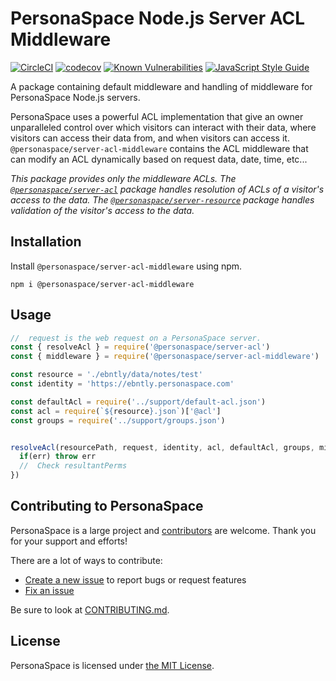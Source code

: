 # PersonaSpace Node.js Server ACL Middleware
[![CircleCI](https://circleci.com/gh/personaspace/node-server-acl-middleware/tree/master.svg?style=svg)](https://circleci.com/gh/personaspace/node-server-acl-middleware/tree/master)
[![codecov](https://codecov.io/gh/personaspace/node-server-acl-middleware/branch/master/graph/badge.svg)](https://codecov.io/gh/personaspace/node-server-acl-middleware)
[![Known Vulnerabilities](https://snyk.io/test/github/personaspace/node-server-acl-middleware/master/badge.svg?targetFile=package.json)](https://snyk.io/test/github/personaspace/node-server-acl-middleware/master?targetFile=package.json)
[![JavaScript Style Guide](https://img.shields.io/badge/code_style-standard-brightgreen.svg)](https://standardjs.com)

A package containing default middleware and handling of middleware for PersonaSpace Node.js servers.

PersonaSpace uses a powerful ACL implementation that give an owner unparalleled control over which visitors can interact with their data, where visitors can access their data from, and when visitors can access it. `@personaspace/server-acl-middleware` contains the ACL middleware that can modify an ACL dynamically based on request data, date, time, etc...

*This package provides only the middleware ACLs. The [`@personaspace/server-acl`](https://github.com/personaspace/node-server-acl) package handles resolution of ACLs of a visitor's access to the data. The [`@personaspace/server-resource`](https://github.com/personaspace/node-server-resource) package handles validation of the visitor's access to the data.*

## Installation

Install `@personaspace/server-acl-middleware` using npm.
```
npm i @personaspace/server-acl-middleware
```

## Usage

```js
//  request is the web request on a PersonaSpace server.
const { resolveAcl } = require('@personaspace/server-acl')
const { middleware } = require('@personaspace/server-acl-middleware')

const resource = './ebntly/data/notes/test'
const identity = 'https://ebntly.personaspace.com'

const defaultAcl = require('../support/default-acl.json')
const acl = require(`${resource}.json`)['@acl']
const groups = require('../support/groups.json')


resolveAcl(resourcePath, request, identity, acl, defaultAcl, groups, middleware, (err, resultantPerms) => {
  if(err) throw err
  //  Check resultantPerms
})
```

## Contributing to PersonaSpace
PersonaSpace is a large project and [contributors](https://github.com/personaspace/node-server-acl-middleware/blob/master/CONTRIBUTORS.md) are welcome. Thank you for your support and efforts!

There are a lot of ways to contribute:

* [Create a new issue](https://github.com/personaspace/node-server-acl-middleware/issues/new) to report bugs or request features
* [Fix an issue](https://github.com/personaspace/node-server-acl-middleware/issues)

Be sure to look at [CONTRIBUTING.md](https://github.com/personaspace/node-server-acl-middleware/blob/master/CONTRIBUTING.md).

## License
PersonaSpace is licensed under [the MIT License](https://github.com/personaspace/node-server-acl-middleware/blob/master/LICENSE).
